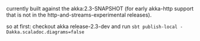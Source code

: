 currently built against the akka:2.3-SNAPSHOT (for early akka-http support that is not in the http-and-streams-experimental releases).

so at first: checkout akka release-2.3-dev and run `sbt publish-local -Dakka.scaladoc.diagrams=false` 